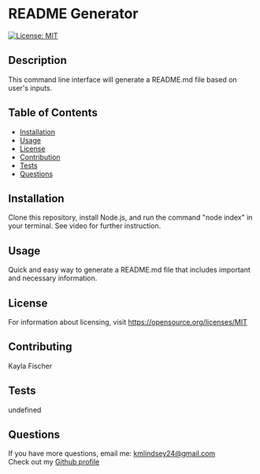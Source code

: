 # README Generator

  [![License: MIT](https://img.shields.io/badge/License-MIT-yellow.svg)](https://opensource.org/licenses/MIT)

  ## Description
  This command line interface will generate a README.md file based on user's inputs.


  ## Table of Contents

  - [Installation](#Installation)
  - [Usage](#Usage)
  - [License](#License)
  - [Contribution](#Contributing)
  - [Tests](#Tests)
  - [Questions](#Questions)
  

  ## Installation
  Clone this repository, install Node.js, and run the command "node index" in your terminal. See video for further instruction.

  ## Usage
  Quick and easy way to generate a README.md file that includes important and necessary information.

  ## License
  
  For information about licensing, visit https://opensource.org/licenses/MIT

  ## Contributing
  Kayla Fischer

  ## Tests
  undefined

  ## Questions
  If you have more questions, email me: <kmlindsey24@gmail.com>
  <br>
  Check out my [Github profile](https://github.com/kfisch2)

